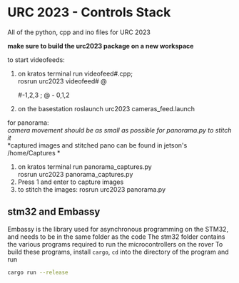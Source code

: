 # URC 2023 - Controls Stack
All of the python, cpp and ino files for URC 2023

****make sure to build the urc2023 package on a new workspace****

to start videofeeds:
1. on kratos terminal run videofeed#.cpp;  
    rosrun urc2023 videofeed# @
    
    #-1,2,3
    ; @ - 0,1,2
2. on the basestation 
    roslaunch urc2023 cameras_feed.launch

for panorama:  
*camera movement should be as small as possible for panorama.py to stitch it*  
*captured images and stitched pano can be found in jetson's /home/Captures *
1. on kratos terminal run panorama_captures.py  
     rosrun urc2023 panorama_captures.py
2. Press 1 and enter to capture images
3. to stitch the images:
     rosrun urc2023 panorama.py

## stm32 and Embassy
Embassy is the library used for asynchronous programming on the STM32, and needs to be in the same folder as the code
The stm32 folder contains the various programs required to run the microcontrollers on the rover
To build these programs, install `cargo`, `cd` into the directory of the program and run
```sh
cargo run --release
